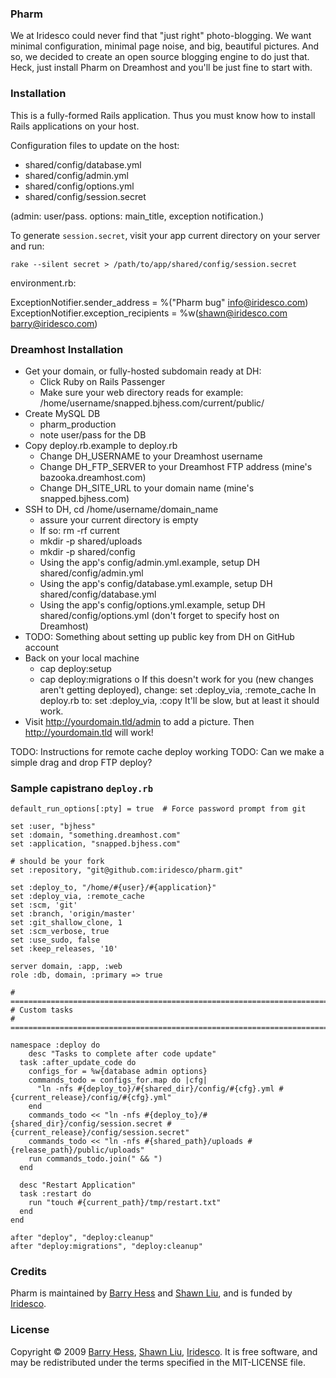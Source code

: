 ### Pharm

We at Iridesco could never find that "just right" photo-blogging. We want minimal configuration, minimal page noise, and big, beautiful pictures. And so, we decided to create an open source blogging engine to do just that. Heck, just install Pharm on Dreamhost and you'll be just fine to start with.

### Installation

This is a fully-formed Rails application. Thus you must know how to install Rails applications on your host.

Configuration files to update on the host:

* shared/config/database.yml
* shared/config/admin.yml
* shared/config/options.yml
* shared/config/session.secret

(admin: user/pass. options: main\_title, exception notification.)

To generate `session.secret`, visit your app current directory on your server and run:

    rake --silent secret > /path/to/app/shared/config/session.secret

environment.rb:

  ExceptionNotifier.sender_address       = %("Pharm bug" <info@iridesco.com>)
  ExceptionNotifier.exception_recipients = %w(shawn@iridesco.com barry@iridesco.com)

### Dreamhost Installation

* Get your domain, or fully-hosted subdomain ready at DH:
  - Click Ruby on Rails Passenger
  - Make sure your web directory reads for example:
    /home/username/snapped.bjhess.com/current/public/
* Create MySQL DB
  - pharm_production
  - note user/pass for the DB
* Copy deploy.rb.example to deploy.rb
  - Change DH_USERNAME to your Dreamhost username
  - Change DH_FTP_SERVER to your Dreamhost FTP address (mine's bazooka.dreamhost.com)
  - Change DH_SITE_URL to your domain name (mine's snapped.bjhess.com)
* SSH to DH, cd /home/username/domain_name
  - assure your current directory is empty
  - If so: rm -rf current
  - mkdir -p shared/uploads
  - mkdir -p shared/config
  - Using the app's config/admin.yml.example, setup DH shared/config/admin.yml
  - Using the app's config/database.yml.example, setup DH shared/config/database.yml
  - Using the app's config/options.yml.example, setup DH shared/config/options.yml
    (don't forget to specify host on Dreamhost)
* TODO: Something about setting up public key from DH on GitHub account
* Back on your local machine
  - cap deploy:setup
  - cap deploy:migrations
    o If this doesn't work for you (new changes aren't getting deployed), change:
        set :deploy_via, :remote_cache
      In deploy.rb to:
        set :deploy_via, :copy
      It'll be slow, but at least it should work.
* Visit http://yourdomain.tld/admin to add a picture. Then http://yourdomain.tld will work!

TODO: Instructions for remote cache deploy working
TODO: Can we make a simple drag and drop FTP deploy?

### Sample capistrano `deploy.rb`

    default_run_options[:pty] = true  # Force password prompt from git

    set :user, "bjhess"
    set :domain, "something.dreamhost.com"
    set :application, "snapped.bjhess.com"
  
    # should be your fork
    set :repository, "git@github.com:iridesco/pharm.git"

    set :deploy_to, "/home/#{user}/#{application}"
    set :deploy_via, :remote_cache
    set :scm, 'git'
    set :branch, 'origin/master'
    set :git_shallow_clone, 1
    set :scm_verbose, true
    set :use_sudo, false
    set :keep_releases, '10'

    server domain, :app, :web
    role :db, domain, :primary => true

    # =============================================================================
    # Custom tasks
    # =============================================================================

    namespace :deploy do
        desc "Tasks to complete after code update"
      task :after_update_code do
        configs_for = %w{database admin options}
        commands_todo = configs_for.map do |cfg|
          "ln -nfs #{deploy_to}/#{shared_dir}/config/#{cfg}.yml #{current_release}/config/#{cfg}.yml"
        end
        commands_todo << "ln -nfs #{deploy_to}/#{shared_dir}/config/session.secret #{current_release}/config/session.secret"
        commands_todo << "ln -nfs #{shared_path}/uploads #{release_path}/public/uploads"
        run commands_todo.join(" && ")
      end

      desc "Restart Application"
      task :restart do
        run "touch #{current_path}/tmp/restart.txt"
      end
    end

    after "deploy", "deploy:cleanup"
    after "deploy:migrations", "deploy:cleanup"
  
### Credits

Pharm is maintained by [Barry Hess](mailto:barry@iridesco.com) and [Shawn Liu](mailto:shawn@iridesco.com), and is funded by [Iridesco](http://iridesco.com).

### License

Copyright © 2009 [Barry Hess](http://bjhess.com), [Shawn Liu](http://jiayo.net/), [Iridesco](http://iridesco.com). It is free software, and may be redistributed under the terms specified in the MIT-LICENSE file.